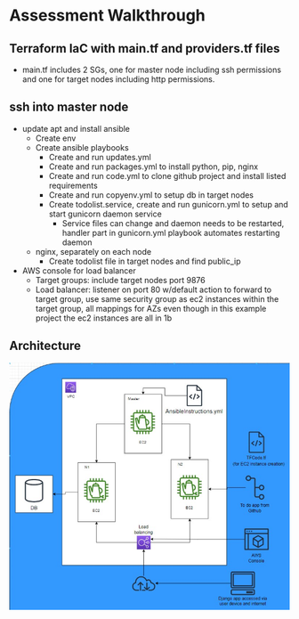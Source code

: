 # Assessment Walkthrough 
## Terraform IaC with main.tf and providers.tf files
* main.tf includes 2 SGs, one for master node including ssh permissions and one for target nodes including http permissions.

## ssh into master node
* update apt and install ansible
    - Create env
    - Create ansible playbooks
        - Create and run updates.yml
        - Create and run packages.yml to install python, pip, nginx 
        - Create and run code.yml to clone github project and install listed requirements 
        - Create and run copyenv.yml to setup db in target nodes 
        - Create todolist.service, create and run gunicorn.yml to setup and start gunicorn daemon service
            - Service files can change and daemon needs to be restarted, handler part in gunicorn.yml playbook automates restarting daemon 
    - nginx, separately on each node
        - Create todolist file in target nodes and find public_ip
* AWS console for load balancer
    - Target groups: include target nodes port 9876
    - Load balancer: listener on port 80 w/default action to forward to target group, use same security group as ec2 instances within the target group, all mappings for AZs even though in this example project the ec2 instances are all in 1b

## Architecture
![Architecture behind deployment of To Do App](https://github.com/adasMatt/w05Ansible/blob/master/images/toDoAppTFAnsibleArch.jpg "To do app ")
